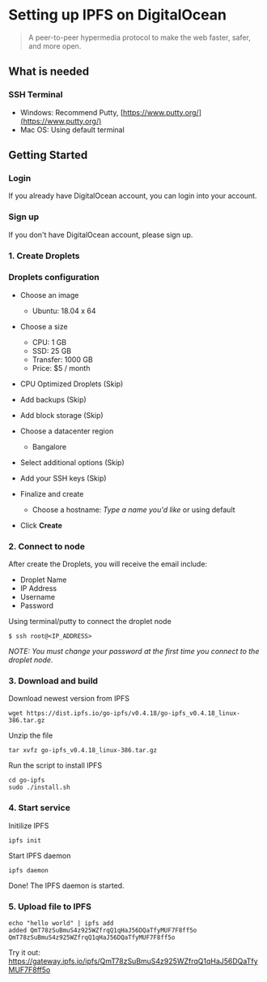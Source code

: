 # Setting up IPFS on DigitalOcean

> A peer-to-peer hypermedia protocol to make the web faster, safer, and more open.

## What is needed

### SSH Terminal 
- Windows: Recommend Putty, [https://www.putty.org/](https://www.putty.org/)
- Mac OS: Using default terminal

## Getting Started

### Login
If you already have DigitalOcean account, you can login into your account.

### Sign up
If you don't have DigitalOcean account, please sign up.

### 1. Create Droplets
### Droplets configuration
- Choose an image
    - Ubuntu: 18.04 x 64

- Choose a size
    - CPU: 1 GB
    - SSD: 25 GB
    - Transfer: 1000 GB
    - Price: $5 / month

- CPU Optimized Droplets (Skip)
- Add backups (Skip)
- Add block storage (Skip)
- Choose a datacenter region
    - Bangalore

- Select additional options (Skip)
- Add your SSH keys (Skip)
- Finalize and create
    - Choose a hostname: _Type a name you'd like_ or using default

- Click __Create__

### 2. Connect to node
After create the Droplets, you will receive the email include:
- Droplet Name
- IP Address
- Username
- Password

Using terminal/putty to connect the droplet node
```shell
$ ssh root@<IP_ADDRESS>
```

_NOTE: You must change your password at the first time you connect to the droplet node._

### 3. Download and build

Download newest version from IPFS
```shell
wget https://dist.ipfs.io/go-ipfs/v0.4.18/go-ipfs_v0.4.18_linux-386.tar.gz
```

Unzip the file
```shell
tar xvfz go-ipfs_v0.4.18_linux-386.tar.gz
```

Run the script to install IPFS
```shell
cd go-ipfs
sudo ./install.sh
```

### 4. Start service

Initilize IPFS
```shell
ipfs init
```

Start IPFS daemon
```shell
ipfs daemon
```

Done! The IPFS daemon is started.

### 5. Upload file to IPFS

```shell
echo "hello world" | ipfs add
added QmT78zSuBmuS4z925WZfrqQ1qHaJ56DQaTfyMUF7F8ff5o QmT78zSuBmuS4z925WZfrqQ1qHaJ56DQaTfyMUF7F8ff5o
```

Try it out: https://gateway.ipfs.io/ipfs/QmT78zSuBmuS4z925WZfrqQ1qHaJ56DQaTfyMUF7F8ff5o
